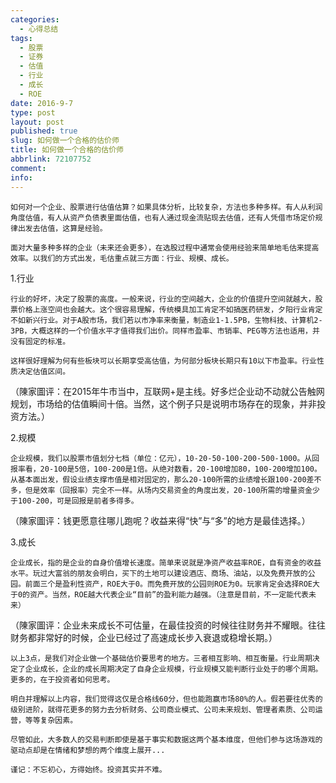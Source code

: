 ```yaml
---
categories:
  - 心得总结
tags:
  - 股票
  - 证券
  - 估值
  - 行业
  - 成长
  - ROE
date: 2016-9-7
type: post
layout: post
published: true
slug: 如何做一个合格的估价师
title: 如何做一个合格的估价师
abbrlink: 72107752
comment:
info:
---
```

    如何对一个企业、股票进行估值估算？如果具体分析，比较复杂，方法也多种多样。有人从利润角度估值，有人从资产负债表里面估值，也有人通过现金流贴现去估值，还有人凭借市场定价规律出发去估值，这算是经验。 

    面对大量多种多样的企业（未来还会更多），在选股过程中通常会使用经验来简单地毛估来提高效率。以我们的方式出发，毛估重点就三方面：行业、规模、成长。 

1.行业 

    行业的好坏，决定了股票的高度。一般来说，行业的空间越大，企业的价值提升空间就越大，股票价格上涨空间也会越大。这个很容易理解，传统模具加工肯定不如搞医药研发，夕阳行业肯定不如新兴行业。对于A股市场，我们若以市净率来衡量，制造业1-1.5PB，生物科技、计算机2-3PB，大概这样的一个价值水平才值得我们出价。同样市盈率、市销率、PEG等方法也适用，并没有固定的标准。 

    这样很好理解为何有些板块可以长期享受高估值，为何部分板块长期只有10以下市盈率。行业性质决定估值区间。 

（陳家圖评：在2015年牛市当中，互联网+是主线。好多烂企业动不动就公告触网规划，市场给的估值瞬间十倍。当然，这个例子只是说明市场存在的现象，并非投资方法。）

2.规模 

    企业规模，我们以股票市值划分七档（单位：亿元），10-20-50-100-200-500-1000。从回报率看，20-100是5倍，100-200是1倍。从绝对数看，20-100增加80，100-200增加100。从基本面出发，假设业绩支撑市值是相对固定的，那么20-100所需的业绩增长跟100-200差不多，但是效率（回报率）完全不一样。从场内交易资金的角度出发，20-100所需的增量资金少于100-200，可是回报是前者多得多。 

（陳家圖评：钱更愿意往哪儿跑呢？收益来得“快”与“多”的地方是最佳选择。） 

3.成长 

    企业成长，指的是企业的自身价值增长速度。简单来说就是净资产收益率ROE，自有资金的收益水平。玩过大富翁的朋友会明白，买下的土地可以建设酒店、商场、油站，以及免费开放的公园。前面三个是盈利性资产，ROE大于0。而免费开放的公园则ROE为0。玩家肯定会选择ROE大于0的资产。当然，ROE越大代表企业“目前”的盈利能力越强。（注意是目前，不一定能代表未来） 

（陳家圖评：企业未来成长不可估量，在最佳投资的时候往往财务并不耀眼。往往财务都非常好的时候，企业已经过了高速成长步入衰退或稳增长期。）

    以上3点，是我们对企业做一个基础估价要思考的地方。三者相互影响、相互衡量。行业周期决定了企业成长，企业的成长周期决定了自身企业规模，行业规模又能判断行业处于的哪个周期。更多的，在于投资者如何思考。 

    明白并理解以上内容，我们觉得这仅是合格线60分，但也能跑赢市场80%的人。假若要往优秀的级别进阶，就得花更多的努力去分析财务、公司商业模式、公司未来规划、管理者素质、公司运营，等等复杂因素。 

    尽管如此，大多数人的交易判断即使是基于事实和数据这两个基本维度，但他们参与这场游戏的驱动点却是在情绪和梦想的两个维度上展开... 

    谨记：不忘初心，方得始终。投资其实并不难。
